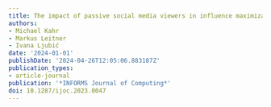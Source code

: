 ```yaml
---
title: The impact of passive social media viewers in influence maximization
authors:
- Michael Kahr
- Markus Leitner
- Ivana Ljubić
date: '2024-01-01'
publishDate: '2024-04-26T12:05:06.883187Z'
publication_types:
- article-journal
publication: '*INFORMS Journal of Computing*'
doi: 10.1287/ijoc.2023.0047
---
```


